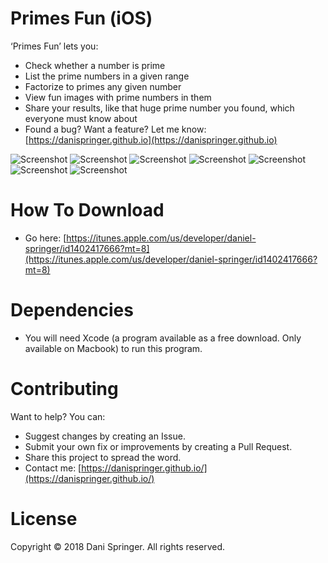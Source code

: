 # Primes Fun (iOS)
‘Primes Fun’ lets you:
- Check whether a number is prime
- List the prime numbers in a given range
- Factorize to primes any given number
- View fun images with prime numbers in them
- Share your results, like that huge prime number you found, which everyone must know about
- Found a bug? Want a feature? Let me know: [https://danispringer.github.io](https://danispringer.github.io)

![Screenshot](https://raw.githubusercontent.com/DaniSpringer/prime-numbers-fun/master/i/iphone-1.jpg) ![Screenshot](https://raw.githubusercontent.com/DaniSpringer/prime-numbers-fun/master/i/iphone-2.jpg) ![Screenshot](https://raw.githubusercontent.com/DaniSpringer/prime-numbers-fun/master/i/iphone-3.jpg) ![Screenshot](https://raw.githubusercontent.com/DaniSpringer/prime-numbers-fun/master/i/iphone-4.jpg) ![Screenshot](https://raw.githubusercontent.com/DaniSpringer/prime-numbers-fun/master/i/iphone-5.jpg) ![Screenshot](https://raw.githubusercontent.com/DaniSpringer/prime-numbers-fun/master/i/iphone-6.jpg) ![Screenshot](https://raw.githubusercontent.com/DaniSpringer/prime-numbers-fun/master/i/iphone-7.jpg)

# How To Download
- Go here: [https://itunes.apple.com/us/developer/daniel-springer/id1402417666?mt=8](https://itunes.apple.com/us/developer/daniel-springer/id1402417666?mt=8)


# Dependencies
- You will need Xcode (a program available as a free download. Only available on Macbook) to run this program.

# Contributing
Want to help? You can:
- Suggest changes by creating an Issue.
- Submit your own fix or improvements by creating a Pull Request.
- Share this project to spread the word.
- Contact me: [https://danispringer.github.io/](https://danispringer.github.io/)

# License
Copyright © 2018 Dani Springer. All rights reserved.